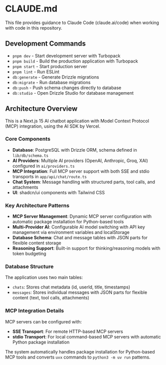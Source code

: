 # CLAUDE.md

This file provides guidance to Claude Code (claude.ai/code) when working with code in this repository.

## Development Commands

- `pnpm dev` - Start development server with Turbopack
- `pnpm build` - Build the production application with Turbopack
- `pnpm start` - Start production server
- `pnpm lint` - Run ESLint
- `db:generate` - Generate Drizzle migrations
- `db:migrate` - Run database migrations
- `db:push` - Push schema changes directly to database
- `db:studio` - Open Drizzle Studio for database management

## Architecture Overview

This is a Next.js 15 AI chatbot application with Model Context Protocol (MCP) integration, using the AI SDK by Vercel.

### Core Components

- **Database**: PostgreSQL with Drizzle ORM, schema defined in `lib/db/schema.ts`
- **AI Providers**: Multiple AI providers (OpenAI, Anthropic, Groq, XAI) configured in `ai/providers.ts`
- **MCP Integration**: Full MCP server support with both SSE and stdio transports in `app/api/chat/route.ts`
- **Chat System**: Message handling with structured parts, tool calls, and attachments
- **UI**: shadcn/ui components with Tailwind CSS

### Key Architecture Patterns

- **MCP Server Management**: Dynamic MCP server configuration with automatic package installation for Python-based tools
- **Multi-Provider AI**: Configurable AI model switching with API key management via environment variables and localStorage
- **Database Schema**: Chat and message tables with JSON parts for flexible content storage
- **Reasoning Support**: Built-in support for thinking/reasoning models with token budgeting

### Database Structure

The application uses two main tables:
- `chats`: Stores chat metadata (id, userId, title, timestamps)
- `messages`: Stores individual messages with JSON parts for flexible content (text, tool calls, attachments)

### MCP Integration Details

MCP servers can be configured with:
- **SSE Transport**: For remote HTTP-based MCP servers
- **stdio Transport**: For local command-based MCP servers with automatic Python package installation

The system automatically handles package installation for Python-based MCP tools and converts `uvx` commands to `python3 -m uv run` patterns.